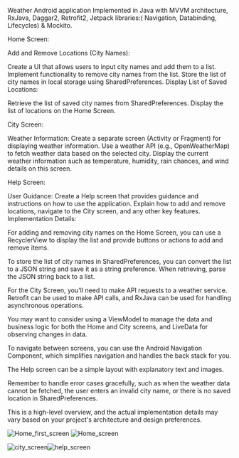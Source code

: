 Weather Android application 
Implemented in Java with MVVM architecture, RxJava, Daggar2, Retrofit2, Jetpack libraries:( Navigation, Databinding, Lifecycles) & Mockito.

Home Screen:

Add and Remove Locations (City Names):

Create a UI that allows users to input city names and add them to a list.
Implement functionality to remove city names from the list.
Store the list of city names in local storage using SharedPreferences.
Display List of Saved Locations:

Retrieve the list of saved city names from SharedPreferences.
Display the list of locations on the Home Screen.

City Screen:

Weather Information:
Create a separate screen (Activity or Fragment) for displaying weather information.
Use a weather API (e.g., OpenWeatherMap) to fetch weather data based on the selected city.
Display the current weather information such as temperature, humidity, rain chances, and wind details on this screen.

Help Screen:

User Guidance:
Create a Help screen that provides guidance and instructions on how to use the application.
Explain how to add and remove locations, navigate to the City screen, and any other key features.
Implementation Details:

For adding and removing city names on the Home Screen, you can use a RecyclerView to display the list and provide buttons or actions to add and remove items.

To store the list of city names in SharedPreferences, you can convert the list to a JSON string and save it as a string preference. When retrieving, parse the JSON string back to a list.

For the City Screen, you'll need to make API requests to a weather service. Retrofit can be used to make API calls, and RxJava can be used for handling asynchronous operations.

You may want to consider using a ViewModel to manage the data and business logic for both the Home and City screens, and LiveData for observing changes in data.

To navigate between screens, you can use the Android Navigation Component, which simplifies navigation and handles the back stack for you.

The Help screen can be a simple layout with explanatory text and images.

Remember to handle error cases gracefully, such as when the weather data cannot be fetched, the user enters an invalid city name, or there is no saved location in SharedPreferences.

This is a high-level overview, and the actual implementation details may vary based on your project's architecture and design preferences.


![Home_first_screen](https://github.com/csewaseem/synplus/assets/7565969/86ba949d-83aa-4f03-972b-45ba6b052a69) ![Home_screen](https://github.com/csewaseem/synplus/assets/7565969/58c6ea13-5ae0-4cef-93a2-d2058a531f50)

![city_screen](https://github.com/csewaseem/synplus/assets/7565969/0e52a164-0946-4a17-810c-24bdd1d07170)![help_screen](https://github.com/csewaseem/synplus/assets/7565969/4537e1be-a864-439a-940f-29371d1c24e2)
